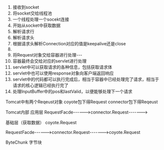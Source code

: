 1. 接收到socket
1. 将socket交给线程池
1. 一个线程处理一个socekt连接
1. 开始从socket中获取数据
1. 解析请求行
1. 解析请求头
1. 根据请求头解析Connection对应的值是keepalive还是close
1. 
1. 将Request对象交给容器进行处理---
1. 容器最终会交给对应的servlet进行处理
1. servlet中可以获取请求的各种信息，包括获取请求体
1. servlet中也可以使用response对象向客户端返回响应
1. servlet中的代码都可以执行完成后，相当于容器中已经处理完了请求，相当于请求的核心逻辑已经执行完了
1. 处理InputBuffer中的pos和lastValid，以便能够处理下一个请求


Tomcat中有两个Reqeust对象
coyote包下得Request
connector包下得Reqeust

Tomcat内部
应用层
RequestFacde------>connector.Request------->

基础层（获取数据）
coyote.Request

RequestFacde------>connector.Request------->coyote.Request

ByteChunk 字节块